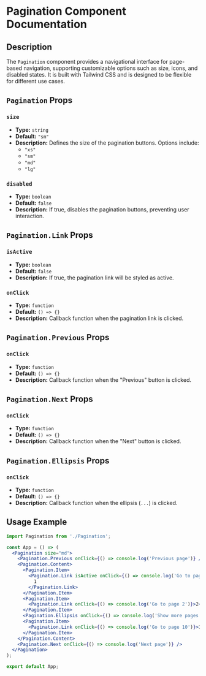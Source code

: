 # Pagination Component Documentation

## Description

The `Pagination` component provides a navigational interface for page-based navigation, supporting customizable options such as size, icons, and disabled states. It is built with Tailwind CSS and is designed to be flexible for different use cases.

## `Pagination` Props

### `size`
- **Type:** `string`
- **Default:** `"sm"`
- **Description:** Defines the size of the pagination buttons. Options include:
  - `"xs"`
  - `"sm"`
  - `"md"`
  - `"lg"`

### `disabled`
- **Type:** `boolean`
- **Default:** `false`
- **Description:** If true, disables the pagination buttons, preventing user interaction.

## `Pagination.Link` Props

### `isActive`
- **Type:** `boolean`
- **Default:** `false`
- **Description:** If true, the pagination link will be styled as active.

### `onClick`
- **Type:** `function`
- **Default:** `() => {}`
- **Description:** Callback function when the pagination link is clicked.

## `Pagination.Previous` Props

### `onClick`
- **Type:** `function`
- **Default:** `() => {}`
- **Description:** Callback function when the "Previous" button is clicked.

## `Pagination.Next` Props

### `onClick`
- **Type:** `function`
- **Default:** `() => {}`
- **Description:** Callback function when the "Next" button is clicked.

## `Pagination.Ellipsis` Props

### `onClick`
- **Type:** `function`
- **Default:** `() => {}`
- **Description:** Callback function when the ellipsis (`...`) is clicked.

## Usage Example

```jsx
import Pagination from './Pagination';

const App = () => (
  <Pagination size="md">
    <Pagination.Previous onClick={() => console.log('Previous page')} />
    <Pagination.Content>
      <Pagination.Item>
        <Pagination.Link isActive onClick={() => console.log('Go to page 1')}>
          1
        </Pagination.Link>
      </Pagination.Item>
      <Pagination.Item>
        <Pagination.Link onClick={() => console.log('Go to page 2')}>2</Pagination.Link>
      </Pagination.Item>
      <Pagination.Ellipsis onClick={() => console.log('Show more pages')} />
      <Pagination.Item>
        <Pagination.Link onClick={() => console.log('Go to page 10')}>10</Pagination.Link>
      </Pagination.Item>
    </Pagination.Content>
    <Pagination.Next onClick={() => console.log('Next page')} />
  </Pagination>
);

export default App;
```
